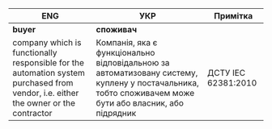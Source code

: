 | ENG                                                          | УКР                                                          | Примітка            |
| ------------------------------------------------------------ | ------------------------------------------------------------ | ------------------- |
| **buyer**                                                    | **споживач**                                                 |                     |
| company which is functionally responsible for the automation system purchased from vendor, i.e. either the owner or the contractor | Компанія, яка є функціонально відповідальною за автоматизовану систему, куплену у постачальника, тобто споживачем може бути або власник, або підрядник | ДСТУ ІЕС 62381:2010 |

